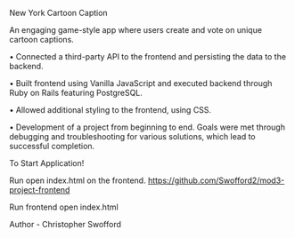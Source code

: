 New York Cartoon Caption

An engaging game-style app where users create and vote on unique cartoon captions.

•	Connected a third-party API to the frontend and persisting the data to the backend.

•	Built frontend using Vanilla JavaScript and executed backend through Ruby on Rails featuring PostgreSQL.

•	Allowed additional styling to the frontend, using CSS.

•	Development of a project from beginning to end. Goals were met through debugging and troubleshooting for various solutions, which lead to successful completion.

To Start Application!

Run open index.html on the frontend. https://github.com/Swofford2/mod3-project-frontend

Run frontend open index.html

Author - Christopher Swofford
